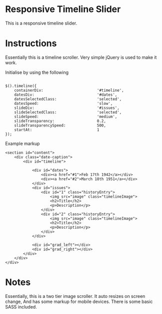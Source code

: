 Responsive Timeline Slider
==========================

This is a responsive timeline slider. 

Instructions 
==========================

Essentially this is a timeline scroller. Very simple jQuery is used to make it work.

Initialise by using the following

~~~

$().timeline({
	containerDiv:                        '#timeline',		
	datesDiv:                            '#dates',			
	datesSelectedClass:                  'selected',			
	datesSpeed:                          'slow',				
	slideDiv:                            '#issues',			
	slideSelectedClass:                  'selected',			
	slideSpeed:                          'medium',			
	slideTransparency:                   0.2,				
	slideTransparencySpeed:              500,				
	startAt:                             1
});

~~~

Example markup 

~~~
<section id="content">						
	<div class="date-caption">
		<div id="timeline">
		
			<div id="dates">
				<div><a href="#1">Feb 17th 1942</a></div>
				<div><a href="#2">March 18th 1951</a></div>
			</div>
			<div id="issues">
				<div id="1" class="historyEntry">
					<img src="image" class="timelineImage">
					<h2>Title</h2>
					<p>Description</p>
				</div>
				<div id="2" class="historyEntry">
					<img src="image" class="timelineImage">
					<h2>Title</h2>
					<p>Description</p>
				</div>
			</div>
			
			<div id="grad_left"></div>
			<div id="grad_right"></div>
		</div>
	</div>
</div>											
~~~

Notes
=====

Essentially, this is a two tier image scroller. It auto resizes on screen change, And has some markup for mobile devices. There is some basic SASS included.
